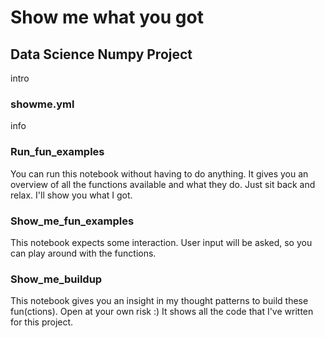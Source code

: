 # Show me what you got
## Data Science Numpy Project

intro

### showme.yml

info

### Run_fun_examples
You can run this notebook without having to do anything. It gives you an overview of all the functions available and what they do.
Just sit back and relax. I'll show you what I got.

### Show_me_fun_examples
This notebook expects some interaction. User input will be asked, so you can play around with the functions.

### Show_me_buildup
This notebook gives you an insight in my thought patterns to build these fun(ctions). Open at your own risk :)
It shows all the code that I've written for this project.